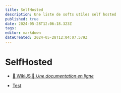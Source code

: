 ```yaml
---
title: SelfHosted
description: Une liste de softs utiles self hosted
published: true
date: 2024-05-28T12:06:18.323Z
tags: 
editor: markdown
dateCreated: 2024-05-28T12:04:07.579Z
---
```


# SelfHosted
- [📖 WikiJS 🚧 *Une documentation en ligne*](/SelfHosted/WikiJS)

- [Test]()